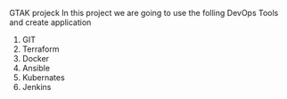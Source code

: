 GTAK projeck 
In this project we are going to use the folling DevOps Tools and create application 
  1. GIT
  2. Terraform
  3. Docker
  4. Ansible
  5. Kubernates
  6. Jenkins
